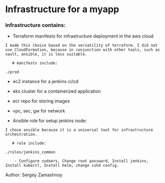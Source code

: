 # Infrastructure for a myapp

### Infrastructure contains: 

  - Terraform manifests for infrastructure deployment in the aws cloud

```
I made this choice based on the versatility of terraform. I did not use CloudFormation, because in conjunction with other tools, such as vault, ansible, it is less suitable.
```

       # manifests include:
``` ./prod ```

  - ec2 instance for a jenkins ci/cd
  - eks cluster for a containerized application
  - ecr repo for storing images
  - vpc, sec, gw for network


  - Ansible role for setup jenkins node:

```
I chose ansible because it is a universal tool for infrastructure orchestration.
```


       # role include:
``` ./roles/jenkins_common ```
  
        - Configure sudoers, Change root password, Install jenkins, Install kubectl, Install helm, change sshd config.
       
Author: Sergey Zamashnoy

